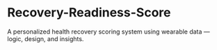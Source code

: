 # Recovery-Readiness-Score
A personalized health recovery scoring system using wearable data — logic, design, and insights.
